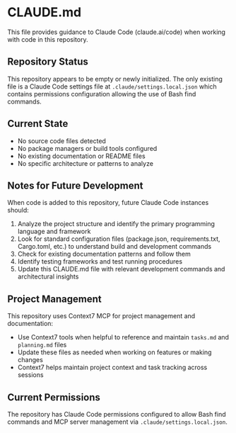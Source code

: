 # CLAUDE.md

This file provides guidance to Claude Code (claude.ai/code) when working with code in this repository.

## Repository Status

This repository appears to be empty or newly initialized. The only existing file is a Claude Code settings file at `.claude/settings.local.json` which contains permissions configuration allowing the use of Bash find commands.

## Current State

- No source code files detected
- No package managers or build tools configured
- No existing documentation or README files
- No specific architecture or patterns to analyze

## Notes for Future Development

When code is added to this repository, future Claude Code instances should:

1. Analyze the project structure and identify the primary programming language and framework
2. Look for standard configuration files (package.json, requirements.txt, Cargo.toml, etc.) to understand build and development commands
3. Check for existing documentation patterns and follow them
4. Identify testing frameworks and test running procedures
5. Update this CLAUDE.md file with relevant development commands and architectural insights

## Project Management

This repository uses Context7 MCP for project management and documentation:

- Use Context7 tools when helpful to reference and maintain `tasks.md` and `planning.md` files
- Update these files as needed when working on features or making changes
- Context7 helps maintain project context and task tracking across sessions

## Current Permissions

The repository has Claude Code permissions configured to allow Bash find commands and MCP server management via `.claude/settings.local.json`.